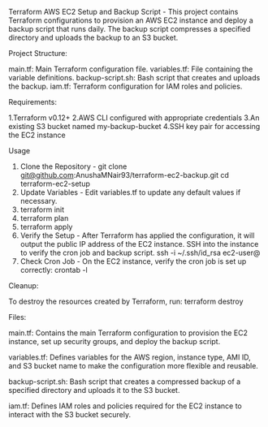 Terraform AWS EC2 Setup and Backup Script - 
This project contains Terraform configurations to provision an AWS EC2 instance and deploy a backup script that runs daily. The backup script compresses a specified directory and uploads the backup to an S3 bucket.

Project Structure:

main.tf: Main Terraform configuration file.
variables.tf: File containing the variable definitions.
backup-script.sh: Bash script that creates and uploads the backup.
iam.tf: Terraform configuration for IAM roles and policies.

Requirements:

1.Terraform v0.12+
2.AWS CLI configured with appropriate credentials
3.An existing S3 bucket named my-backup-bucket
4.SSH key pair for accessing the EC2 instance

Usage
1. Clone the Repository - 
   git clone git@github.com:AnushaMNair93/terraform-ec2-backup.git
   cd terraform-ec2-setup
2. Update Variables -
   Edit variables.tf to update any default values if necessary.
3. terraform init
4. terraform plan
5. terraform apply
6. Verify the Setup - 
   After Terraform has applied the configuration, it will output the public IP address of the EC2 instance. SSH into the instance to verify the cron job and backup script. 
   ssh -i ~/.ssh/id_rsa ec2-user@<public-ip>
7. Check Cron Job - 
   On the EC2 instance, verify the cron job is set up correctly:
   crontab -l

Cleanup:

To destroy the resources created by Terraform, run:
terraform destroy

Files:

main.tf:
Contains the main Terraform configuration to provision the EC2 instance, set up security groups, and deploy the backup script.

variables.tf:
Defines variables for the AWS region, instance type, AMI ID, and S3 bucket name to make the configuration more flexible and reusable.

backup-script.sh:
Bash script that creates a compressed backup of a specified directory and uploads it to the S3 bucket.

iam.tf:
Defines IAM roles and policies required for the EC2 instance to interact with the S3 bucket securely.
